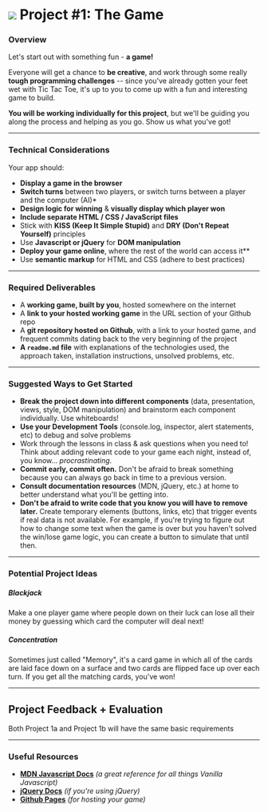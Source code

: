 # ![](https://ga-dash.s3.amazonaws.com/production/assets/logo-9f88ae6c9c3871690e33280fcf557f33.png) Project #1: The Game

### Overview

Let's start out with something fun - **a game!**

Everyone will get a chance to **be creative**, and work through some really **tough programming challenges** -- since you've already gotten your feet wet with Tic Tac Toe, it's up to you to come up with a fun and interesting game to build.

**You will be working individually for this project**, but we'll be guiding you along the process and helping as you go. Show us what you've got!

---

### Technical Considerations

Your app should:

* **Display a game in the browser**
* **Switch turns** between two players, or switch turns between a player and the computer (AI)*
* **Design logic for winning** & **visually display which player won**
* **Include separate HTML / CSS / JavaScript files**
* Stick with **KISS (Keep It Simple Stupid)** and **DRY (Don't Repeat Yourself)** principles
* Use **Javascript or jQuery** for **DOM manipulation**
* **Deploy your game online**, where the rest of the world can access it**
* Use **semantic markup** for HTML and CSS (adhere to best practices)

---

### Required Deliverables

* A **working game, built by you**, hosted somewhere on the internet
* A **link to your hosted working game** in the URL section of your Github repo
* A **git repository hosted on Github**, with a link to your hosted game, and frequent commits dating back to the very beginning of the project
* **A ``readme.md`` file** with explanations of the technologies used, the approach taken, installation instructions, unsolved problems, etc.

---

### Suggested Ways to Get Started

* **Break the project down into different components** (data, presentation, views, style, DOM manipulation) and brainstorm each component individually. Use whiteboards!
* **Use your Development Tools** (console.log, inspector, alert statements, etc) to debug and solve problems
* Work through the lessons in class & ask questions when you need to! Think about adding relevant code to your game each night, instead of, you know... _procrastinating_.
* **Commit early, commit often.** Don't be afraid to break something because you can always go back in time to a previous version.
* **Consult documentation resources** (MDN, jQuery, etc.) at home to better understand what you'll be getting into.
* **Don't be afraid to write code that you know you will have to remove later.** Create temporary elements (buttons, links, etc) that trigger events if real data is not available. For example, if you're trying to figure out how to change some text when the game is over but you haven't solved the win/lose game logic, you can create a button to simulate that until then.

---

### Potential Project Ideas

##### Blackjack
Make a one player game where people down on their luck can lose all their money by guessing which card the computer will deal next!

##### Concentration
Sometimes just called "Memory", it's a card game in which all of the cards are laid face down on a surface and two cards are flipped face up over each turn. If you get all the matching cards, you've won!

---

## Project Feedback + Evaluation
Both Project 1a and Project 1b will have the same basic requirements

---

### Useful Resources

* **[MDN Javascript Docs](https://developer.mozilla.org/en-US/docs/Web/JavaScript)** _(a great reference for all things Vanilla Javascript)_
* **[jQuery Docs](http://api.jquery.com)** _(if you're using jQuery)_
* **[Github Pages](https://pages.github.com)** _(for hosting your game)_
